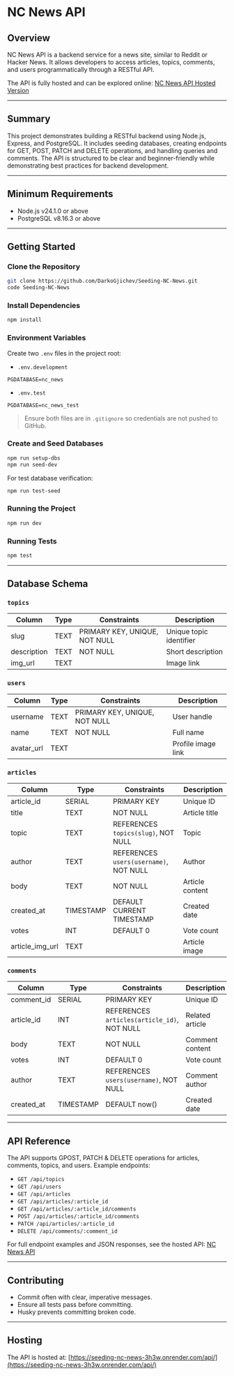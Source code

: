 # NC News API

## Overview

NC News API is a backend service for a news site, similar to Reddit or Hacker News. It allows developers to access articles, topics, comments, and users programmatically through a RESTful API.

The API is fully hosted and can be explored online: [NC News API Hosted Version](https://seeding-nc-news-3h3w.onrender.com/api/)

---

## Summary

This project demonstrates building a RESTful backend using Node.js, Express, and PostgreSQL. It includes seeding databases, creating endpoints for GET, POST, PATCH and DELETE operations, and handling queries and comments. The API is structured to be clear and beginner-friendly while demonstrating best practices for backend development.

---

## Minimum Requirements

- Node.js v24.1.0 or above
- PostgreSQL v8.16.3 or above

---

## Getting Started

### Clone the Repository

```bash
git clone https://github.com/DarkoGjichev/Seeding-NC-News.git
code Seeding-NC-News
```

### Install Dependencies

```bash
npm install
```

### Environment Variables

Create two `.env` files in the project root:

- `.env.development`

```
PGDATABASE=nc_news
```

- `.env.test`

```
PGDATABASE=nc_news_test
```

> Ensure both files are in `.gitignore` so credentials are not pushed to GitHub.

### Create and Seed Databases

```bash
npm run setup-dbs
npm run seed-dev
```

For test database verification:

```bash
npm run test-seed
```

### Running the Project

```bash
npm run dev
```

### Running Tests

```bash
npm test
```

---

## Database Schema

### `topics`

| Column      | Type | Constraints                   | Description             |
| ----------- | ---- | ----------------------------- | ----------------------- |
| slug        | TEXT | PRIMARY KEY, UNIQUE, NOT NULL | Unique topic identifier |
| description | TEXT | NOT NULL                      | Short description       |
| img_url     | TEXT |                               | Image link              |

### `users`

| Column     | Type | Constraints                   | Description        |
| ---------- | ---- | ----------------------------- | ------------------ |
| username   | TEXT | PRIMARY KEY, UNIQUE, NOT NULL | User handle        |
| name       | TEXT | NOT NULL                      | Full name          |
| avatar_url | TEXT |                               | Profile image link |

### `articles`

| Column          | Type      | Constraints                            | Description     |
| --------------- | --------- | -------------------------------------- | --------------- |
| article_id      | SERIAL    | PRIMARY KEY                            | Unique ID       |
| title           | TEXT      | NOT NULL                               | Article title   |
| topic           | TEXT      | REFERENCES `topics(slug)`, NOT NULL    | Topic           |
| author          | TEXT      | REFERENCES `users(username)`, NOT NULL | Author          |
| body            | TEXT      | NOT NULL                               | Article content |
| created_at      | TIMESTAMP | DEFAULT CURRENT TIMESTAMP              | Created date    |
| votes           | INT       | DEFAULT 0                              | Vote count      |
| article_img_url | TEXT      |                                        | Article image   |

### `comments`

| Column     | Type      | Constraints                                 | Description     |
| ---------- | --------- | ------------------------------------------- | --------------- |
| comment_id | SERIAL    | PRIMARY KEY                                 | Unique ID       |
| article_id | INT       | REFERENCES `articles(article_id)`, NOT NULL | Related article |
| body       | TEXT      | NOT NULL                                    | Comment content |
| votes      | INT       | DEFAULT 0                                   | Vote count      |
| author     | TEXT      | REFERENCES `users(username)`, NOT NULL      | Comment author  |
| created_at | TIMESTAMP | DEFAULT now()                               | Created date    |

---

## API Reference

The API supports GPOST, PATCH & DELETE operations for articles, comments, topics, and users. Example endpoints:

- `GET /api/topics`
- `GET /api/users`
- `GET /api/articles`
- `GET /api/articles/:article_id`
- `GET /api/articles/:article_id/comments`
- `POST /api/articles/:article_id/comments`
- `PATCH /api/articles/:article_id`
- `DELETE /api/comments/:comment_id`

For full endpoint examples and JSON responses, see the hosted API: [NC News API](https://seeding-nc-news-3h3w.onrender.com/api/)

---

## Contributing

- Commit often with clear, imperative messages.
- Ensure all tests pass before committing.
- Husky prevents committing broken code.

---

## Hosting

The API is hosted at: [https://seeding-nc-news-3h3w.onrender.com/api/](https://seeding-nc-news-3h3w.onrender.com/api/)
